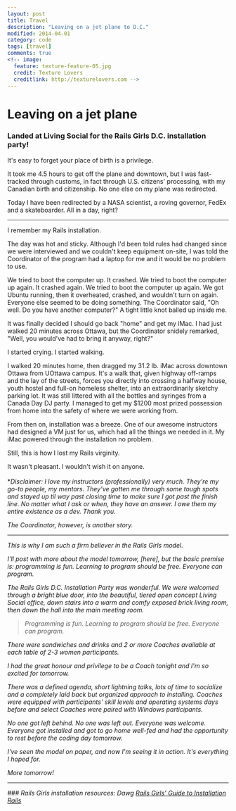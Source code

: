 ```yaml
---
layout: post
title: Travel
description: "Leaving on a jet plane to D.C."
modified: 2014-04-01
category: code
tags: [travel]
comments: true
<!-- image:
  feature: texture-feature-05.jpg
  credit: Texture Lovers
  creditlink: http://texturelovers.com -->
---
```

# Leaving on a jet plane

### Landed at Living Social for the Rails Girls D.C. installation party!

It's easy to forget your place of birth is a privilege. 

It took me 4.5 hours to get off the plane and downtown, but I was fast-tracked through customs, in fact through U.S. citizens' processing, with my Canadian birth and citizenship. No one else on my plane was redirected. 

Today I have been redirected by a NASA scientist, a roving governor, FedEx and a skateboarder. All in a day, right?

<hr />
I remember my Rails installation.

The day was hot and sticky. Although I'd been told rules had changed since we were interviewed and we couldn't keep equipment on-site, I was told the Coordinator of the program had a laptop for me and it would be no problem to use.

We tried to boot the computer up. It crashed. We tried to boot the computer up again. It crashed again. We tried to boot the computer up again. We got Ubuntu running, then it overheated, crashed, and wouldn't turn on again. Everyone else seemed to be doing something. The Coordinator said, "Oh well. Do you have another computer?" A tight little knot balled up inside me.

It was finally decided I should go back "home" and get my iMac. I had just walked 20 minutes across Ottawa, but the Coordinator snidely remarked, "Well, you would've had to bring it anyway, right?"

I started crying. I started walking. 

I walked 20 minutes home, then dragged my 31.2 lb. iMac across downtown Ottawa from UOttawa campus. It's a walk that, given highway off-ramps and the lay of the streets, forces you directly into crossing a halfway house, youth hostel and full-on homeless shelter, into an extraordinarily sketchy parking lot. It was still littered with all the bottles and syringes from a Canada Day DJ party. I managed to get my $1200 most prized possession from home into the safety of where we were working from.

From then on, installation was a breeze. One of our awesome instructors had designed a VM just for us, which had all the things we needed in it. My iMac powered through the installation no problem.

Still, this is how I lost my Rails virginity.

It wasn't pleasant. I wouldn't wish it on anyone.
<br />
<br />
*<i>Disclaimer: I love my instructors (professionally) very much. They're my go-to people, my mentors. They've gotten me through some tough spots and stayed up til way past closing time to make sure I got past the finish line. No matter what I ask or when, they have an answer. I owe them my entire existence as a dev. Thank you. 

<i>The Coordinator, however, is another story.</i>
<hr />

This is why I am such a firm believer in the Rails Girls model. 

I'll post with more about the model tomorrow, [here], but the basic premise is: programming is fun. Learning to program should be free. Everyone can program.

The Rails Girls D.C. Installation Party was wonderful. We were welcomed through a bright blue door, into the beautiful, tiered open concept Living Social office, down stairs into a warm and comfy exposed brick living room, then down the hall into the main meeting room.

<blockquote> Programming is fun. Learning to program should be free. Everyone can program.</blockquote>

There were sandwiches and drinks and 2 or more Coaches available at each table of 2-3 women participants. 

I had the great honour and privilege to be a Coach tonight and I'm so excited for tomorrow. 

There was a defined agenda, short lightning talks, lots of time to socialize and a completely laid back but organized approach to installing. Coaches were equipped with participants' skill levels and operating systems days before and select Coaches were paired with Windows participants.

No one got left behind. No one was left out. Everyone was welcome. Everyone got installed and got to go home well-fed and had the opportunity to rest before the coding day tomorrow.

I've seen the model on paper, and now I'm seeing it in action. It's everything I hoped for.

More tomorrow!

<hr />
### Rails Girls installation resources: <a name="resources">Dawg</a>
 <a href="http://guides.railsgirls.com/install/">Rails Girls' Guide to Installation Rails</a>

